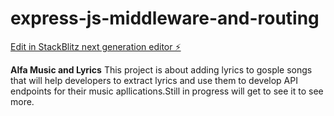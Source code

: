 # express-js-middleware-and-routing

[Edit in StackBlitz next generation editor ⚡️](https://stackblitz.com/~/github.com/victoralfayo/express-js-middleware-and-routing)

**Alfa Music and Lyrics**
This project is about adding lyrics to gosple songs that will help developers to extract lyrics and use them to develop API endpoints for their music apllications.Still in progress will get to see it to see more.
